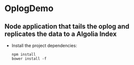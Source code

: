 # OplogDemo 


## Node application that tails the oplog and replicates the data to a Algolia Index

- Install the project dependencies:

    ```
    npm install
    bower install -f
    
 
